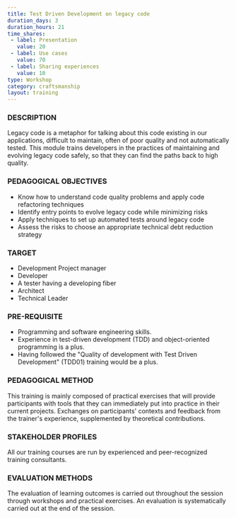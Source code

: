 ```yaml
---
title: Test Driven Development on legacy code
duration_days: 3
duration_hours: 21
time_shares:
 - label: Presentation
   value: 20
 - label: Use cases
   value: 70
 - label: Sharing experiences
   value: 10
type: Workshop
category: craftsmanship
layout: training
---
```

### DESCRIPTION
Legacy code is a metaphor for talking about this code existing in our applications, difficult to maintain, often of poor quality and not automatically tested. This module trains developers in the practices of maintaining and evolving legacy code safely, so that they can find the paths back to high quality.

### PEDAGOGICAL OBJECTIVES
* Know how to understand code quality problems and apply code refactoring techniques
* Identify entry points to evolve legacy code while minimizing risks
* Apply techniques to set up automated tests around legacy code
* Assess the risks to choose an appropriate technical debt reduction strategy

### TARGET
* Development Project manager
* Developer
* A tester having a developing fiber
* Architect
* Technical Leader

### PRE-REQUISITE
* Programming and software engineering skills.
* Experience in test-driven development (TDD) and object-oriented programming is a plus.
* Having followed the "Quality of development with Test Driven Development" (TDD01) training would be a plus.

### PEDAGOGICAL METHOD
This training is mainly composed of practical exercises that will provide participants with tools that they can immediately put into practice in their current projects. 
Exchanges on participants' contexts and feedback from the trainer's experience, supplemented by theoretical contributions.

### STAKEHOLDER PROFILES
All our training courses are run by experienced and peer-recognized training consultants.

### EVALUATION METHODS
The evaluation of learning outcomes is carried out throughout the session through workshops and practical exercises. An evaluation is systematically carried out at the end of the session.



